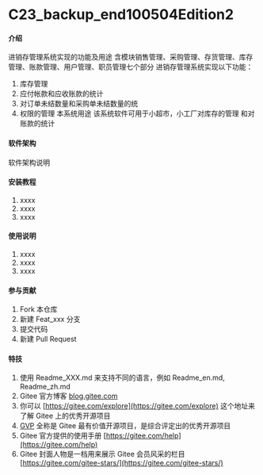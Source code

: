 # C23_backup_end100504Edition2

#### 介绍
进销存管理系统实现的功能及用途
含模块销售管理、采购管理、存货管理、库存管理、账款管理、用户管理、职员管理七个部分
进销存管理系统实现以下功能：
1. 库存管理
2. 应付帐款和应收账款的统计
3. 对订单未结数量和采购单未结数量的统
4. 权限的管理
本系统用途
该系统软件可用于小超市，小工厂对库存的管理
和对账款的统计



#### 软件架构
软件架构说明


#### 安装教程

1.  xxxx
2.  xxxx
3.  xxxx

#### 使用说明

1.  xxxx
2.  xxxx
3.  xxxx

#### 参与贡献

1.  Fork 本仓库
2.  新建 Feat_xxx 分支
3.  提交代码
4.  新建 Pull Request


#### 特技

1.  使用 Readme\_XXX.md 来支持不同的语言，例如 Readme\_en.md, Readme\_zh.md
2.  Gitee 官方博客 [blog.gitee.com](https://blog.gitee.com)
3.  你可以 [https://gitee.com/explore](https://gitee.com/explore) 这个地址来了解 Gitee 上的优秀开源项目
4.  [GVP](https://gitee.com/gvp) 全称是 Gitee 最有价值开源项目，是综合评定出的优秀开源项目
5.  Gitee 官方提供的使用手册 [https://gitee.com/help](https://gitee.com/help)
6.  Gitee 封面人物是一档用来展示 Gitee 会员风采的栏目 [https://gitee.com/gitee-stars/](https://gitee.com/gitee-stars/)
